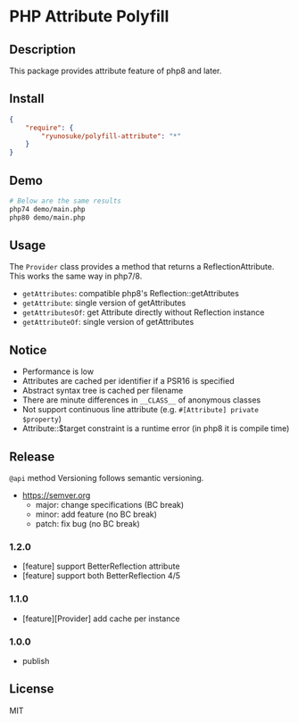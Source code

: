 PHP Attribute Polyfill
====

## Description

This package provides attribute feature of php8 and later.

## Install

```json
{
    "require": {
        "ryunosuke/polyfill-attribute": "*"
    }
}
```

## Demo

```sh
# Below are the same results
php74 demo/main.php
php80 demo/main.php
```

## Usage

The `Provider` class provides a method that returns a ReflectionAttribute.
This works the same way in php7/8.

- `getAttributes`: compatible php8's Reflection::getAttributes
- `getAttribute`: single version of getAttributes
- `getAttributesOf`: get Attribute directly without Reflection instance
- `getAttributeOf`: single version of getAttributes

## Notice

- Performance is low
- Attributes are cached per identifier if a PSR16 is specified
- Abstract syntax tree is cached per filename
- There are minute differences in `__CLASS__` of anonymous classes
- Not support continuous line attribute (e.g. `#[Attribute] private $property`)
- Attribute::$target constraint is a runtime error (in php8 it is compile time)

## Release

`@api` method Versioning follows semantic versioning.

- https://semver.org
  - major: change specifications (BC break)
  - minor: add feature (no BC break)
  - patch: fix bug (no BC break)

### 1.2.0

- [feature] support BetterReflection attribute
- [feature] support both BetterReflection 4/5

### 1.1.0

- [feature][Provider] add cache per instance

### 1.0.0

- publish

## License

MIT

